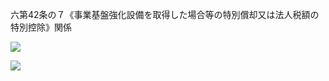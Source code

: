 六第42条の７《事業基盤強化設備を取得した場合等の特別償却又は法人税額の特別控除》関係

![](https://www.nta.go.jp/tmp/a4a2412a-ed55-4166-8fb8-89bbe1a8762b/images/7ccfdd52d61d06aeeb41fef8f946e4a42cf8ded37e05f26ae228e8a4b7161827.jpg)

![](https://www.nta.go.jp/tmp/a4a2412a-ed55-4166-8fb8-89bbe1a8762b/images/d87ee80524f80e372f91f12b71a2330ad7862467b7c2d1e9ce2b22a81b024f17.jpg)